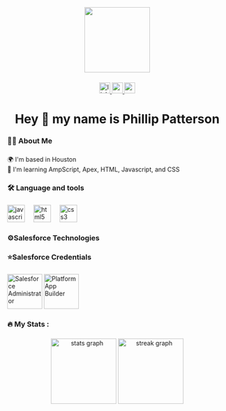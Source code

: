 <div align="center">
  <img height="150" src="https://media.giphy.com/media/a6AhHy0NNmsKo1JK1D/giphy.gif"  />
</div>

###

<div align="center">
  <a href="https://www.linkedin.com/in/phillipspatterson/" target="_blank">
    <img src="https://img.shields.io/static/v1?message=LinkedIn&logo=linkedin&label=&color=0077B5&logoColor=white&labelColor=&style=for-the-badge" height="25" alt="linkedin logo"  />
  </a>
  <a href="https://www.youtube.com/@phillippatterson" target="_blank">
    <img src="https://img.shields.io/static/v1?message=Youtube&logo=youtube&label=&color=FF0000&logoColor=white&labelColor=&style=for-the-badge" height="25" alt="youtube logo"  />
  </a>
  <a href="https://codepen.io/Phillip-Patterson" target="_blank">
    <img src="https://img.shields.io/static/v1?message=Codepen&logo=codepen&label=&color=000000&logoColor=white&labelColor=&style=for-the-badge" height="25" alt="codepen logo"  />
  </a>
</div>

###

<h1 align="center">Hey 👋 my name is Phillip Patterson</h1>

###

<h3 align="left">👩‍💻  About Me</h3>

###

<p align="left">🌍  I'm based in Houston<br>🧠  I'm learning AmpScript, Apex, HTML, Javascript, and CSS</p>

###

<h3 align="left">🛠 Language and tools</h3>

###

<div align="left">
  <img src="https://cdn.jsdelivr.net/gh/devicons/devicon/icons/javascript/javascript-original.svg" height="40" alt="javascript logo"  />
  <img width="12" />
  <img src="https://cdn.jsdelivr.net/gh/devicons/devicon/icons/html5/html5-original.svg" height="40" alt="html5 logo"  />
  <img width="12" />
  <img src="https://cdn.jsdelivr.net/gh/devicons/devicon/icons/css3/css3-original.svg" height="40" alt="css3 logo"  />
</div>

###

<h3 align="left">⚙️Salesforce Technologies</h3>

###

<h3 align="left">⭐Salesforce Credentials</h3>

###

<div align="left">
  <img src="[https://drm.file.force.com/servlet/servlet.ImageServer?id=0153k00000A5Mty&oid=00DF0000000gZsu&lastMod=1617268288000](https://developer.salesforce.com/resources2/certification-site/images/Certifications-logo/Administrator.png)" height="80" alt="Salesforce Administrator"/>  
  <img src="https://drm.file.force.com/servlet/servlet.ImageServer?id=0153k00000A5MtX&oid=00DF0000000gZsu&lastMod=1617267315000" height="80" alt="Platform App Builder"/>
</div>

###

<h3 align="left">🔥   My Stats :</h3>

###

<div align="center">
  <img src="https://github-readme-stats.vercel.app/api?username=phillipspatterson&hide_title=false&hide_rank=false&show_icons=true&include_all_commits=true&count_private=true&disable_animations=false&theme=dark&locale=en&hide_border=false&order=1" height="150" alt="stats graph"  />
  <img src="https://streak-stats.demolab.com?user=phillipspatterson&locale=en&mode=daily&theme=dark&hide_border=false&border_radius=5&order=3" height="150" alt="streak graph"  />
</div>

###
